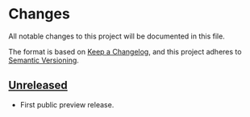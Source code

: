 # Changes

All notable changes to this project will be documented in this file.

The format is based on [Keep a
Changelog](https://keepachangelog.com/en/1.0.0/), and this project
adheres to [Semantic Versioning](https://semver.org/spec/v2.0.0.html).

## [Unreleased]

- First public preview release.

[unreleased]: https://github.com/guendto/jomiel-kore/releases/tag/v0.1.0
